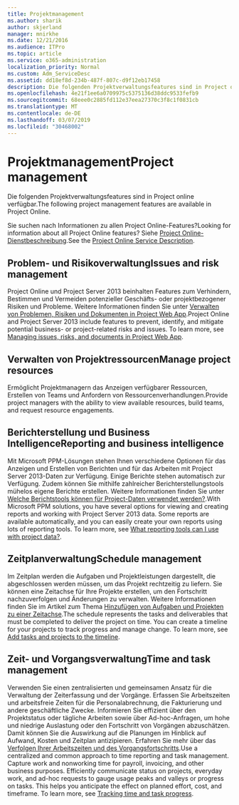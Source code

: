 ```yaml
---
title: Projektmanagement
ms.author: sharik
author: skjerland
manager: mnirkhe
ms.date: 12/21/2016
ms.audience: ITPro
ms.topic: article
ms.service: o365-administration
localization_priority: Normal
ms.custom: Adm_ServiceDesc
ms.assetid: dd18ef8d-234b-487f-807c-d9f12eb17458
description: Die folgenden Projektverwaltungsfeatures sind in Project online verfügbar.
ms.openlocfilehash: 4e21f1ee6a0709975c5375136d38ddc9533fefb9
ms.sourcegitcommit: 68eee0c2885fd112e37eea27370c3f8c1f0831cb
ms.translationtype: MT
ms.contentlocale: de-DE
ms.lasthandoff: 03/07/2019
ms.locfileid: "30468002"
---
```

# <a name="project-management"></a><span data-ttu-id="f9590-103">Projektmanagement</span><span class="sxs-lookup"><span data-stu-id="f9590-103">Project management</span></span>

<span data-ttu-id="f9590-104">Die folgenden Projektverwaltungsfeatures sind in Project online verfügbar.</span><span class="sxs-lookup"><span data-stu-id="f9590-104">The following project management features are available in Project Online.</span></span>
  
<span data-ttu-id="f9590-105">Sie suchen nach Informationen zu allen Project Online-Features?</span><span class="sxs-lookup"><span data-stu-id="f9590-105">Looking for information about all Project Online features?</span></span> <span data-ttu-id="f9590-106">Siehe [Project Online-Dienstbeschreibung](project-online-service-description.md).</span><span class="sxs-lookup"><span data-stu-id="f9590-106">See the [Project Online Service Description](project-online-service-description.md).</span></span>
  
## <a name="issues-and-risk-management"></a><span data-ttu-id="f9590-107">Problem- und Risikoverwaltung</span><span class="sxs-lookup"><span data-stu-id="f9590-107">Issues and risk management</span></span>
<span data-ttu-id="f9590-108"><a name="bkmk_IssuesRiskManagement"> </a></span><span class="sxs-lookup"><span data-stu-id="f9590-108"></span></span>

<span data-ttu-id="f9590-p102">Project Online und Project Server 2013 beinhalten Features zum Verhindern, Bestimmen und Vermeiden potenzieller Geschäfts- oder projektbezogener Risiken und Probleme. Weitere Informationen finden Sie unter [Verwalten von Problemen, Risiken und Dokumenten in Project Web App](https://go.microsoft.com/fwlink/?LinkId=402634).</span><span class="sxs-lookup"><span data-stu-id="f9590-p102">Project Online and Project Server 2013 include features to prevent, identify, and mitigate potential business- or project-related risks and issues. To learn more, see [Managing issues, risks, and documents in Project Web App](https://go.microsoft.com/fwlink/?LinkId=402634).</span></span>
  
## <a name="manage-project-resources"></a><span data-ttu-id="f9590-111">Verwalten von Projektressourcen</span><span class="sxs-lookup"><span data-stu-id="f9590-111">Manage project resources</span></span>
<span data-ttu-id="f9590-112"><a name="bkmk_ManageProjectResources"> </a></span><span class="sxs-lookup"><span data-stu-id="f9590-112"></span></span>

<span data-ttu-id="f9590-113">Ermöglicht Projektmanagern das Anzeigen verfügbarer Ressourcen, Erstellen von Teams und Anfordern von Ressourcenverhandlungen.</span><span class="sxs-lookup"><span data-stu-id="f9590-113">Provide project managers with the ability to view available resources, build teams, and request resource engagements.</span></span>
  
## <a name="reporting-and-business-intelligence"></a><span data-ttu-id="f9590-114">Berichterstellung und Business Intelligence</span><span class="sxs-lookup"><span data-stu-id="f9590-114">Reporting and business intelligence</span></span>
<span data-ttu-id="f9590-115"><a name="bkmk_ReportingBusinessIntelligence"> </a></span><span class="sxs-lookup"><span data-stu-id="f9590-115"></span></span>

<span data-ttu-id="f9590-p103">Mit Microsoft PPM-Lösungen stehen Ihnen verschiedene Optionen für das Anzeigen und Erstellen von Berichten und für das Arbeiten mit Project Server 2013-Daten zur Verfügung. Einige Berichte stehen automatisch zur Verfügung. Zudem können Sie mithilfe zahlreicher Berichterstellungstools mühelos eigene Berichte erstellen. Weitere Informationen finden Sie unter [Welche Berichtstools können für Project-Daten verwendet werden?](https://go.microsoft.com/fwlink/?LinkId=402642).</span><span class="sxs-lookup"><span data-stu-id="f9590-p103">With Microsoft PPM solutions, you have several options for viewing and creating reports and working with Project Server 2013 data. Some reports are available automatically, and you can easily create your own reports using lots of reporting tools. To learn more, see [What reporting tools can I use with project data?](https://go.microsoft.com/fwlink/?LinkId=402642).</span></span>
  
## <a name="schedule-management"></a><span data-ttu-id="f9590-119">Zeitplanverwaltung</span><span class="sxs-lookup"><span data-stu-id="f9590-119">Schedule management</span></span>
<span data-ttu-id="f9590-120"><a name="bkmk_ScheduleManagement"> </a></span><span class="sxs-lookup"><span data-stu-id="f9590-120"></span></span>

<span data-ttu-id="f9590-p104">Im Zeitplan werden die Aufgaben und Projektleistungen dargestellt, die abgeschlossen werden müssen, um das Projekt rechtzeitig zu liefern. Sie können eine Zeitachse für Ihre Projekte erstellen, um den Fortschritt nachzuverfolgen und Änderungen zu verwalten. Weitere Informationen finden Sie im Artikel zum Thema [Hinzufügen von Aufgaben und Projekten zu einer Zeitachse](https://go.microsoft.com/fwlink/?LinkID=402655).</span><span class="sxs-lookup"><span data-stu-id="f9590-p104">The schedule represents the tasks and deliverables that must be completed to deliver the project on time. You can create a timeline for your projects to track progress and manage change. To learn more, see [Add tasks and projects to the timeline](https://go.microsoft.com/fwlink/?LinkID=402655).</span></span>
  
## <a name="time-and-task-management"></a><span data-ttu-id="f9590-124">Zeit- und Vorgangsverwaltung</span><span class="sxs-lookup"><span data-stu-id="f9590-124">Time and task management</span></span>
<span data-ttu-id="f9590-125"><a name="bkmk_TimeTaskManagement"> </a></span><span class="sxs-lookup"><span data-stu-id="f9590-125"></span></span>

<span data-ttu-id="f9590-p105">Verwenden Sie einen zentralisierten und gemeinsamen Ansatz für die Verwaltung der Zeiterfassung und der Vorgänge. Erfassen Sie Arbeitszeiten und arbeitsfreie Zeiten für die Personalabrechnung, die Fakturierung und andere geschäftliche Zwecke. Informieren Sie effizient über den Projektstatus oder tägliche Arbeiten sowie über Ad-hoc-Anfragen, um hohe und niedrige Auslastung oder den Fortschritt von Vorgängen abzuschätzen. Damit können Sie die Auswirkung auf die Planungen im Hinblick auf Aufwand, Kosten und Zeitplan antizipieren. Erfahren Sie mehr über das [Verfolgen Ihrer Arbeitszeiten und des Vorgangsfortschritts](https://go.microsoft.com/fwlink/p/?LinkId=271321).</span><span class="sxs-lookup"><span data-stu-id="f9590-p105">Use a centralized and common approach to time reporting and task management. Capture work and nonworking time for payroll, invoicing, and other business purposes. Efficiently communicate status on projects, everyday work, and ad-hoc requests to gauge usage peaks and valleys or progress on tasks. This helps you anticipate the effect on planned effort, cost, and timeframe. To learn more, see [Tracking time and task progress](https://go.microsoft.com/fwlink/p/?LinkId=271321).</span></span>
  

